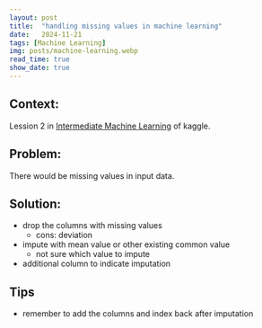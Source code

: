```yaml
---
layout: post
title:  "handling missing values in machine learning"
date:   2024-11-21
tags: [Machine Learning]
img: posts/machine-learning.webp
read_time: true
show_date: true
---
```


## Context:
Lession 2 in [Intermediate Machine Learning](https://www.kaggle.com/learn/intermediate-machine-learning/course) of kaggle.

## Problem:
There would be missing values in input data.

## Solution:
* drop the columns with missing values
    * cons: deviation
* impute with mean value or other existing common value
    * not sure which value to impute
* additional column to indicate imputation

## Tips
* remember to add the columns and index back after imputation
